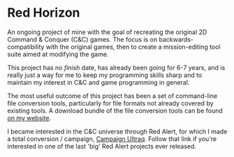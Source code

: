 
Red Horizon
===========

An ongoing project of mine with the goal of recreating the original 2D Command &
Conquer (C&C) games.  The focus is on backwards-compatibility with the original
games, then to create a mission-editing tool suite aimed at modifying the game.

This project has no _finish_ date, has already been going for 6-7 years, and is
really just a way for me to keep my programming skills sharp and to maintain my
interest in C&C and game programming in general.

The most useful outcome of this project has been a set of command-line file
conversion tools, particularly for file formats not already covered by existing
tools.  A download bundle of the file conversion tools can be found [on my website](http://www.ultraq.net.nz/redhorizon/downloads/).

I became interested in the C&C universe through Red Alert, for which I made a
total conversion / campaign, [Campaign Ultraq](http://www.ultraq.net.nz/campaign/).
Follow that link if you're interested in one of the last 'big' Red Alert
projects ever released.
